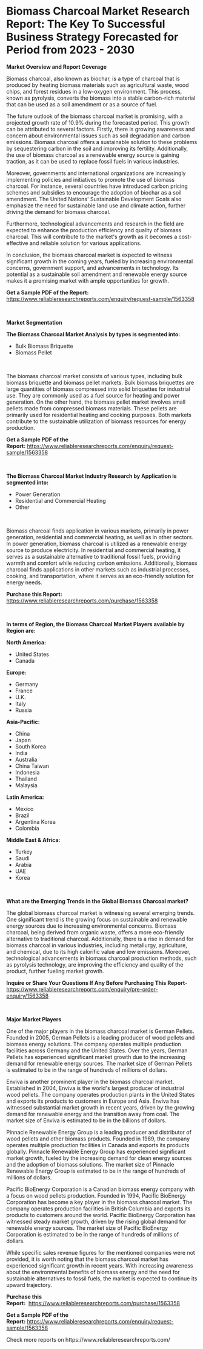 <p><h1>Biomass Charcoal Market Research Report: The Key To Successful Business Strategy Forecasted for Period from 2023 - 2030</h1></p><p><strong>Market Overview and Report Coverage</strong></p>
<p><p>Biomass charcoal, also known as biochar, is a type of charcoal that is produced by heating biomass materials such as agricultural waste, wood chips, and forest residues in a low-oxygen environment. This process, known as pyrolysis, converts the biomass into a stable carbon-rich material that can be used as a soil amendment or as a source of fuel.</p><p>The future outlook of the biomass charcoal market is promising, with a projected growth rate of 10.9% during the forecasted period. This growth can be attributed to several factors. Firstly, there is growing awareness and concern about environmental issues such as soil degradation and carbon emissions. Biomass charcoal offers a sustainable solution to these problems by sequestering carbon in the soil and improving its fertility. Additionally, the use of biomass charcoal as a renewable energy source is gaining traction, as it can be used to replace fossil fuels in various industries.</p><p>Moreover, governments and international organizations are increasingly implementing policies and initiatives to promote the use of biomass charcoal. For instance, several countries have introduced carbon pricing schemes and subsidies to encourage the adoption of biochar as a soil amendment. The United Nations' Sustainable Development Goals also emphasize the need for sustainable land use and climate action, further driving the demand for biomass charcoal.</p><p>Furthermore, technological advancements and research in the field are expected to enhance the production efficiency and quality of biomass charcoal. This will contribute to the market's growth as it becomes a cost-effective and reliable solution for various applications.</p><p>In conclusion, the biomass charcoal market is expected to witness significant growth in the coming years, fueled by increasing environmental concerns, government support, and advancements in technology. Its potential as a sustainable soil amendment and renewable energy source makes it a promising market with ample opportunities for growth.</p></p>
<p><strong>Get a Sample PDF of the Report:</strong> <a href="https://www.reliableresearchreports.com/enquiry/request-sample/1563358">https://www.reliableresearchreports.com/enquiry/request-sample/1563358</a></p>
<p>&nbsp;</p>
<p><strong>Market Segmentation</strong></p>
<p><strong>The Biomass Charcoal Market Analysis by types is segmented into:</strong></p>
<p><ul><li>Bulk Biomass Briquette</li><li>Biomass Pellet</li></ul></p>
<p>&nbsp;</p>
<p><p>The biomass charcoal market consists of various types, including bulk biomass briquette and biomass pellet markets. Bulk biomass briquettes are large quantities of biomass compressed into solid briquettes for industrial use. They are commonly used as a fuel source for heating and power generation. On the other hand, the biomass pellet market involves small pellets made from compressed biomass materials. These pellets are primarily used for residential heating and cooking purposes. Both markets contribute to the sustainable utilization of biomass resources for energy production.</p></p>
<p><strong>Get a Sample PDF of the Report:</strong>&nbsp;<a href="https://www.reliableresearchreports.com/enquiry/request-sample/1563358">https://www.reliableresearchreports.com/enquiry/request-sample/1563358</a></p>
<p>&nbsp;</p>
<p><strong>The Biomass Charcoal Market Industry Research by Application is segmented into:</strong></p>
<p><ul><li>Power Generation</li><li>Residential and Commercial Heating</li><li>Other</li></ul></p>
<p>&nbsp;</p>
<p><p>Biomass charcoal finds application in various markets, primarily in power generation, residential and commercial heating, as well as in other sectors. In power generation, biomass charcoal is utilized as a renewable energy source to produce electricity. In residential and commercial heating, it serves as a sustainable alternative to traditional fossil fuels, providing warmth and comfort while reducing carbon emissions. Additionally, biomass charcoal finds applications in other markets such as industrial processes, cooking, and transportation, where it serves as an eco-friendly solution for energy needs.</p></p>
<p><strong>Purchase this Report:</strong>&nbsp; <a href="https://www.reliableresearchreports.com/purchase/1563358">https://www.reliableresearchreports.com/purchase/1563358</a></p>
<p>&nbsp;</p>
<p><strong>In terms of Region, the Biomass Charcoal Market Players available by Region are:</strong></p>
<p>
    <p> <strong> North America: </strong>
        <ul>
            <li>United States</li>
            <li>Canada</li>
        </ul>
        </p> 
    <p> <strong> Europe: </strong>
        <ul>
            <li>Germany</li>
            <li>France</li>
            <li>U.K.</li>
            <li>Italy</li>
            <li>Russia</li>
        </ul>
        </p> 
    <p> <strong> Asia-Pacific: </strong>
        <ul>
            <li>China</li>
            <li>Japan</li>
            <li>South Korea</li>
            <li>India</li>
            <li>Australia</li>
            <li>China Taiwan</li>
            <li>Indonesia</li>
            <li>Thailand</li>
            <li>Malaysia</li>
        </ul>
        </p> 
    <p> <strong> Latin America: </strong>
        <ul>
            <li>Mexico</li>
            <li>Brazil</li>
            <li>Argentina Korea</li>
            <li>Colombia</li>
        </ul>
        </p> 
    <p> <strong> Middle East & Africa: </strong>
        <ul>
            <li>Turkey</li>
            <li>Saudi</li>
            <li>Arabia</li>
            <li>UAE</li>
            <li>Korea</li>
        </ul>
    </p>
    </p>
<p>&nbsp;</p>
<p><strong>What are the Emerging Trends in the Global Biomass Charcoal market?</strong></p>
<p><p>The global biomass charcoal market is witnessing several emerging trends. One significant trend is the growing focus on sustainable and renewable energy sources due to increasing environmental concerns. Biomass charcoal, being derived from organic waste, offers a more eco-friendly alternative to traditional charcoal. Additionally, there is a rise in demand for biomass charcoal in various industries, including metallurgy, agriculture, and chemical, due to its high calorific value and low emissions. Moreover, technological advancements in biomass charcoal production methods, such as pyrolysis technology, are improving the efficiency and quality of the product, further fueling market growth.</p></p>
<p><strong>Inquire or Share Your Questions If Any Before Purchasing This Report</strong>- <a href="https://www.reliableresearchreports.com/enquiry/pre-order-enquiry/1563358">https://www.reliableresearchreports.com/enquiry/pre-order-enquiry/1563358</a></p>
<p>&nbsp;</p>
<p><strong>Major Market Players</strong></p>
<p><p>One of the major players in the biomass charcoal market is German Pellets. Founded in 2005, German Pellets is a leading producer of wood pellets and biomass energy solutions. The company operates multiple production facilities across Germany and the United States. Over the years, German Pellets has experienced significant market growth due to the increasing demand for renewable energy sources. The market size of German Pellets is estimated to be in the range of hundreds of millions of dollars.</p><p>Enviva is another prominent player in the biomass charcoal market. Established in 2004, Enviva is the world's largest producer of industrial wood pellets. The company operates production plants in the United States and exports its products to customers in Europe and Asia. Enviva has witnessed substantial market growth in recent years, driven by the growing demand for renewable energy and the transition away from coal. The market size of Enviva is estimated to be in the billions of dollars.</p><p>Pinnacle Renewable Energy Group is a leading producer and distributor of wood pellets and other biomass products. Founded in 1989, the company operates multiple production facilities in Canada and exports its products globally. Pinnacle Renewable Energy Group has experienced significant market growth, fueled by the increasing demand for clean energy sources and the adoption of biomass solutions. The market size of Pinnacle Renewable Energy Group is estimated to be in the range of hundreds of millions of dollars.</p><p>Pacific BioEnergy Corporation is a Canadian biomass energy company with a focus on wood pellets production. Founded in 1994, Pacific BioEnergy Corporation has become a key player in the biomass charcoal market. The company operates production facilities in British Columbia and exports its products to customers around the world. Pacific BioEnergy Corporation has witnessed steady market growth, driven by the rising global demand for renewable energy sources. The market size of Pacific BioEnergy Corporation is estimated to be in the range of hundreds of millions of dollars.</p><p>While specific sales revenue figures for the mentioned companies were not provided, it is worth noting that the biomass charcoal market has experienced significant growth in recent years. With increasing awareness about the environmental benefits of biomass energy and the need for sustainable alternatives to fossil fuels, the market is expected to continue its upward trajectory.</p></p>
<p><strong>Purchase this Report:</strong>&nbsp;&nbsp;<a href="https://www.reliableresearchreports.com/purchase/1563358">https://www.reliableresearchreports.com/purchase/1563358</a></p>
<p></p>
<p><strong>Get a Sample PDF of the Report:</strong>&nbsp;<a href="https://www.reliableresearchreports.com/enquiry/request-sample/1563358">https://www.reliableresearchreports.com/enquiry/request-sample/1563358</a></p>
<p>Check more reports on https://www.reliableresearchreports.com/</p>